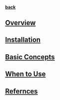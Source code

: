 #### [back](../Cassandra_Main.md)



## [Overview](overview.md)

## [Installation](installation.md)

## [Basic Concepts](underline_data_structures.md)

## [When to Use](when_to_use.md)

## [Refernces](refernces.md)